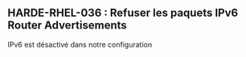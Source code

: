 ## HARDE-RHEL-036 : Refuser les paquets IPv6 Router Advertisements

IPv6 est désactivé dans notre configuration

